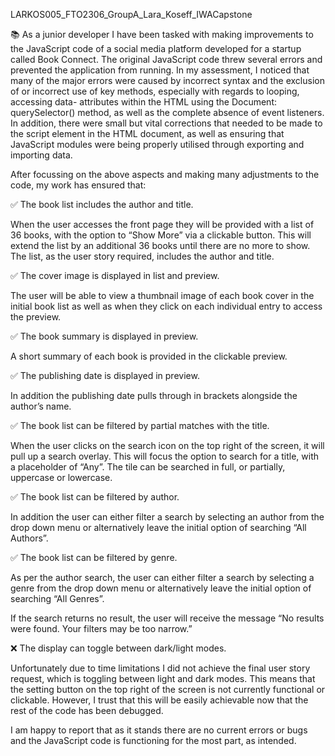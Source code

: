 LARKOS005_FTO2306_GroupA_Lara_Koseff_IWACapstone

📚 As a junior developer I have been tasked with making improvements to the JavaScript code of a social media platform developed for a startup called Book Connect. The original JavaScript code threw several errors and prevented the application from running. In my assessment, I noticed that many of the major errors were caused by incorrect syntax and the exclusion of or incorrect use of key methods, especially with regards to looping, accessing data- attributes within the HTML using the Document: querySelector() method, as well as the complete absence of event listeners. In addition, there were small but vital corrections that needed to be made to the script element in the HTML document, as well as ensuring that JavaScript modules were being properly utilised through exporting and importing data. 

After focussing on the above aspects and making many adjustments to the code, my work has ensured that:

✅ The book list includes the author and title.

When the user accesses the front page they will be provided with a list of 36 books, with the option to “Show More” via a clickable button. This will extend the list by an additional 36 books until there are no more to show. The list, as the user story required, includes the author and title. 

✅ The cover image is displayed in list and preview.

The user will be able to view a thumbnail image of each book cover in the initial book list as well as when they click on each individual entry to access the preview. 

✅ The book summary is displayed in preview. 

A short summary of each book is provided in the clickable preview.  

✅ The publishing date is displayed in preview. 

In addition the publishing date pulls through in brackets alongside the author’s name. 

✅ The book list can be filtered by partial matches with the title.

When the user clicks on the search icon on the top right of the screen, it will pull up a search overlay. This will focus the option to search for a title, with a placeholder of “Any”. The tile can be searched in full, or partially, uppercase or lowercase. 

✅ The book list can be filtered by author. 

In addition the user can either filter a search by selecting an author from the drop down menu or alternatively leave the initial option of searching “All Authors”.  

✅ The book list can be filtered by genre. 

As per the author search, the user can either filter a search by selecting a genre from the drop down menu or alternatively leave the initial option of searching “All Genres”.  


If the search returns no result, the user will receive the message “No results were found. Your filters may be too narrow.”


❌ The display can toggle between dark/light modes.

Unfortunately due to time limitations I did not achieve the final user story request, which is toggling between light and dark modes. This means that the setting button on the top right of the screen is not currently functional or clickable. However, I trust that this will be easily achievable now that the rest of the code has been debugged. 


I am happy to report that as it stands there are no current errors or bugs and the JavaScript code is functioning for the most part, as intended.  



